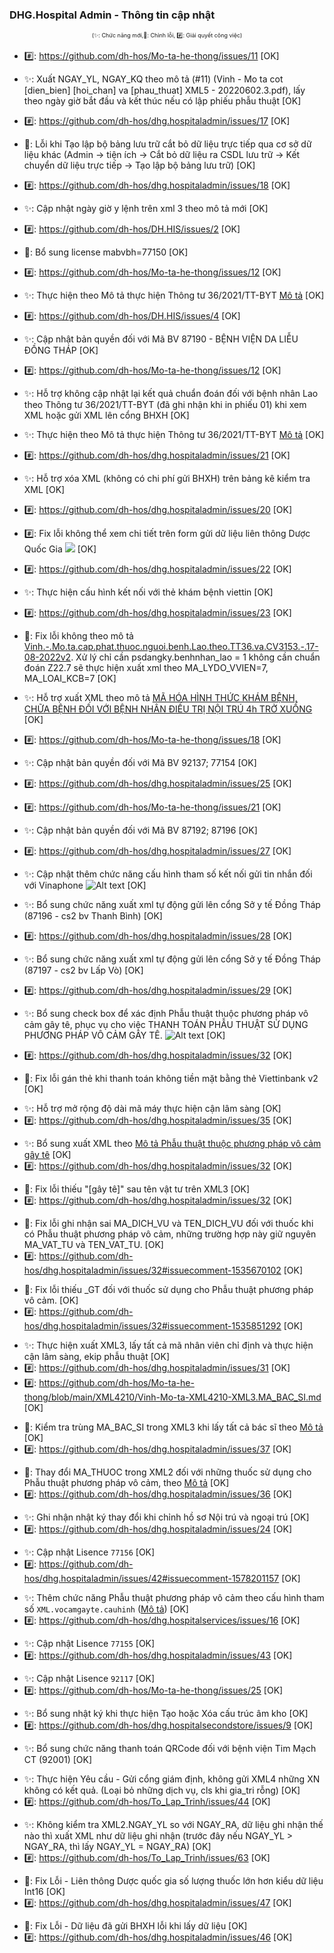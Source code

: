 ﻿### DHG.Hospital Admin - Thông tin cập nhật

<div align="center" style="font-size:xx-small">(✨: Chức năng mới,🐛: Chỉnh lỗi, #️⃣: Giải quyết công việc) </div>

- #️⃣: <https://github.com/dh-hos/Mo-ta-he-thong/issues/11> [OK]
- ✨: Xuất NGAY_YL, NGAY_KQ theo mô tả (#11) (Vinh - Mo ta cot [dien_bien] [hoi_chan] va [phau_thuat] XML5 - 20220602.3.pdf), lấy theo ngày giờ bắt đầu và kết thúc nếu có lập phiếu phẫu thuật [OK]

- #️⃣: <https://github.com/dh-hos/dhg.hospitaladmin/issues/17> [OK]
- 🐛: Lỗi khi Tạo lập bộ bảng lưu trữ cắt bỏ dữ liệu trực tiếp qua cơ sở dữ liệu khác (Admin -> tiện ích -> Cắt bỏ dữ liệu ra CSDL lưu trữ -> Kết chuyển dữ liệu trực tiếp -> Tạo lập bộ bảng lưu trữ) [OK]

- #️⃣: <https://github.com/dh-hos/dhg.hospitaladmin/issues/18> [OK]
- ✨: Cập nhật ngày giờ y lệnh trên xml 3 theo mô tả mới [OK]

- #️⃣: <https://github.com/dh-hos/DH.HIS/issues/2> [OK]
- 🐛: Bổ sung license mabvbh=77150 [OK]

- #️⃣: <https://github.com/dh-hos/Mo-ta-he-thong/issues/12> [OK]
- ✨: Thực hiện theo Mô tả thực hiện Thông tư 36/2021/TT-BYT [Mô tả](https://github.com/dh-hos/Mo-ta-he-thong/files/9553579/Vinh.-.Mo.ta.cap.phat.thuoc.nguoi.benh.Lao.theo.TT36.va.CV3153.-.17-08-2022v2.pdf) [OK]

- #️⃣: <https://github.com/dh-hos/DH.HIS/issues/4> [OK]
- ✨: Cập nhật bản quyền đối với Mã BV 87190 - BỆNH VIỆN DA LIỄU ĐỒNG THÁP [OK]

- #️⃣: <https://github.com/dh-hos/Mo-ta-he-thong/issues/12> [OK]
- ✨: Hỗ trợ không cập nhật lại kết quả chuẩn đoán đối với bệnh nhân Lao theo Thông tư 36/2021/TT-BYT (đã ghi nhận khi in phiếu 01) khi xem XML hoặc gửi XML lên cổng BHXH [OK]
- ✨: Thực hiện theo Mô tả thực hiện Thông tư 36/2021/TT-BYT [Mô tả](https://github.com/dh-hos/Mo-ta-he-thong/files/9553579/Vinh.-.Mo.ta.cap.phat.thuoc.nguoi.benh.Lao.theo.TT36.va.CV3153.-.17-08-2022v2.pdf) [OK]
- #️⃣: <https://github.com/dh-hos/dhg.hospitaladmin/issues/21> [OK]
- ✨: Hỗ trợ xóa XML (không có chi phí gửi BHXH) trên bảng kê kiểm tra XML [OK]

- #️⃣: <https://github.com/dh-hos/dhg.hospitaladmin/issues/20> [OK]
- #️⃣: Fix lỗi không thể xem chi tiết trên form gửi dữ liệu liên thông Dược Quốc Gia ![](../MoTaThayDoi/Errors/error-dqg-xem-chi-tiet.png) [OK]

- #️⃣: <https://github.com/dh-hos/dhg.hospitaladmin/issues/22> [OK]
- ✨: Thực hiện cấu hình kết nối với thẻ khám bệnh viettin [OK]

- #️⃣: <https://github.com/dh-hos/dhg.hospitaladmin/issues/23> [OK]
- 🐛: Fix lỗi không theo mô tả [Vinh.-.Mo.ta.cap.phat.thuoc.nguoi.benh.Lao.theo.TT36.va.CV3153.-.17-08-2022v2](../MoTaThayDoi/Vinh.-.Mo.ta.cap.phat.thuoc.nguoi.benh.Lao.theo.TT36.va.CV3153.-.17-08-2022v2.pdf). Xử lý chỉ cần psdangky.benhnhan_lao = 1 không cần chuẩn đoán Z22.7 sẽ thực hiện xuất xml theo MA_LYDO_VVIEN=7, MA_LOAI_KCB=7 [OK]

- ✨: Hỗ trợ xuất XML theo mô tả [MÃ HÓA HÌNH THỨC KHÁM BỆNH, CHỮA BỆNH ĐỐI VỚI BỆNH NHÂN ĐIỀU TRỊ NỘI TRÚ 4h TRỞ XUỐNG](https://github.com/dh-hos/Mo-ta-he-thong/blob/main/XML4210/Hau-Mo-ta-XML-Noi-tru-4h-3788_BYT-BH.md) [OK]
- #️⃣: <https://github.com/dh-hos/Mo-ta-he-thong/issues/18> [OK]

- ✨: Cập nhật bản quyền đối với Mã BV 92137; 77154 [OK]
- #️⃣: <https://github.com/dh-hos/dhg.hospitaladmin/issues/25> [OK]
- #️⃣: <https://github.com/dh-hos/Mo-ta-he-thong/issues/21> [OK]

- ✨: Cập nhật bản quyền đối với Mã BV 87192; 87196 [OK]
- #️⃣: <https://github.com/dh-hos/dhg.hospitaladmin/issues/27> [OK]

- ✨: Cập nhật thêm chức năng cấu hình tham số kết nối gửi tin nhắn đối với Vinaphone ![Alt text](../MoTaThayDoi/SMS-OpVina.png) [OK]

- ✨: Bổ sung chức năng xuất xml tự động gửi lên cổng Sở y tế Đồng Tháp (87196 - cs2 bv Thanh Bình) [OK]
- #️⃣: <https://github.com/dh-hos/dhg.hospitaladmin/issues/28> [OK]

- ✨: Bổ sung chức năng xuất xml tự động gửi lên cổng Sở y tế Đồng Tháp (87197 - cs2 bv Lấp Vò) [OK]
- #️⃣: <https://github.com/dh-hos/dhg.hospitaladmin/issues/29> [OK]

- ✨: Bổ sung check box để xác định Phẫu thuật thuộc phương pháp vô cảm gây tê, phục vụ cho việc THANH TOÁN PHẪU THUẬT SỬ DỤNG PHƯƠNG PHÁP VÔ CẢM GÂY TÊ. ![Alt text](../MoTaThayDoi/HospitalAdmin-PhauThuatVoCamGayTe.png) [OK]
- #️⃣: <https://github.com/dh-hos/dhg.hospitaladmin/issues/32> [OK]

- 🐛: Fix lỗi gán thẻ khi thanh toán không tiền mặt bằng thẻ Viettinbank v2 [OK]
>
- ✨: Hỗ trợ mở rộng độ dài mã máy thực hiện cận lâm sàng [OK]
- #️⃣: <https://github.com/dh-hos/dhg.hospitaladmin/issues/35> [OK]
>
- ✨: Bổ sung xuất XML theo [Mô tả Phẫu thuật thuộc phương pháp vô cảm gây tê](https://github.com/dh-hos/Mo-ta-he-thong/blob/main/XML4210/20230415-Hau-CV1731-BHXH-G%C4%90%C4%90T-Thanh-toan-phau-thuat-vo-cam-gay-te.md) [OK]
- #️⃣: <https://github.com/dh-hos/dhg.hospitaladmin/issues/32> [OK]
>
- 🐛: Fix lỗi thiếu "[gây tê]" sau tên vật tư trên XML3 [OK]
- #️⃣: <https://github.com/dh-hos/dhg.hospitaladmin/issues/32> [OK]
>
- 🐛: Fix lỗi ghi nhận sai MA_DICH_VU và TEN_DICH_VU đối với thuốc khi có Phẫu thuật phương pháp vô cảm, những trường hợp này giữ nguyên MA_VAT_TU và TEN_VAT_TU. [OK]
- #️⃣: <https://github.com/dh-hos/dhg.hospitaladmin/issues/32#issuecomment-1535670102> [OK]
>
- 🐛: Fix lỗi thiếu _GT đối với thuốc sử dụng cho Phẫu thuật phương pháp vô cảm. [OK]
- #️⃣: <https://github.com/dh-hos/dhg.hospitaladmin/issues/32#issuecomment-1535851292> [OK]
>
- ✨: Thực hiện xuất XML3, lấy tất cả mã nhân viên chỉ định và thực hiện cận lâm sàng, ekip phẫu thuật [OK]
- #️⃣: <https://github.com/dh-hos/dhg.hospitaladmin/issues/31> [OK]
- #️⃣: <https://github.com/dh-hos/Mo-ta-he-thong/blob/main/XML4210/Vinh-Mo-ta-XML4210-XML3.MA_BAC_SI.md> [OK]
>
- 🐛: Kiểm tra trùng MA_BAC_SI trong XML3 khi lấy tất cả bác sĩ theo [Mô tả](https://github.com/dh-hos/Mo-ta-he-thong/blob/main/XML4210/Vinh-Mo-ta-XML4210-XML3.MA_BAC_SI.md) [OK]
- #️⃣: <https://github.com/dh-hos/dhg.hospitaladmin/issues/37> [OK]
>
- 🐛: Thay đổi MA_THUOC trong XML2 đối với những thuốc sử dụng cho Phẫu thuật phương pháp vô cảm, theo [Mô tả](https://github.com/dh-hos/Mo-ta-he-thong/blob/main/XML4210/Vinh-Mo-ta-XML4210-XML3.MA_BAC_SI.md) [OK]
- #️⃣: <https://github.com/dh-hos/dhg.hospitaladmin/issues/36> [OK]
>
- ✨: Ghi nhận nhật ký thay đổi khi chỉnh hồ sơ Nội trú và ngoại trú [OK]
- #️⃣: <https://github.com/dh-hos/dhg.hospitaladmin/issues/24> [OK]
>
- ✨: Cập nhật Lisence `77156` [OK]
- #️⃣: <https://github.com/dh-hos/dhg.hospitaladmin/issues/42#issuecomment-1578201157> [OK]
>
- ✨: Thêm chức năng Phẫu thuật phương pháp vô cảm theo cấu hình tham số `XML.vocamgayte.cauhinh` ([Mô tả](https://github.com/dh-hos/Mo-ta-he-thong/blob/main/XML4210/20230415-Hau-CV1731-BHXH-G%C4%90%C4%90T-Thanh-toan-phau-thuat-vo-cam-gay-te.md)) [OK]
- #️⃣: <https://github.com/dh-hos/dhg.hospitalservices/issues/16> [OK]
>
- ✨: Cập nhật Lisence `77155` [OK]
- #️⃣: <https://github.com/dh-hos/dhg.hospitaladmin/issues/43> [OK]
>
- ✨: Cập nhật Lisence `92117` [OK]
- #️⃣: <https://github.com/dh-hos/Mo-ta-he-thong/issues/25> [OK]
>
- ✨: Bổ sung nhật ký khi thực hiện Tạo hoặc Xóa cấu trúc âm kho [OK]
- #️⃣: <https://github.com/dh-hos/dhg.hospitalsecondstore/issues/9> [OK]
>
- ✨: Bổ sung chức năng thanh toán QRCode đối với bệnh viện Tim Mạch CT (92001) [OK]
>
- ✨: Thực hiện Yêu cầu - Gửi cổng giám định, không gửi XML4 những XN không có kết quả. (Loại bỏ những dịch vụ, cls khi gia_tri rỗng) [OK]
- #️⃣: <https://github.com/dh-hos/To_Lap_Trinh/issues/44> [OK]
>
- ✨: Không kiểm tra XML2.NGAY_YL so với NGAY_RA, dữ liệu ghi nhận thế nào thì xuất XML như dữ liệu ghi nhận (trước đây nếu NGAY_YL > NGAY_RA, thì lấy NGAY_YL = NGAY_RA) [OK]
- #️⃣: <https://github.com/dh-hos/To_Lap_Trinh/issues/63> [OK]
>
- 🐛: Fix Lỗi - Liên thông Dược quốc gia số lượng thuốc lớn hơn kiểu dữ liệu Int16 [OK]
- #️⃣: <https://github.com/dh-hos/dhg.hospitaladmin/issues/47> [OK]
>
- 🐛: Fix Lỗi - Dữ liệu đã gửi BHXH lỗi khi lấy dữ liệu [OK]
- #️⃣: <https://github.com/dh-hos/dhg.hospitaladmin/issues/46> [OK]
